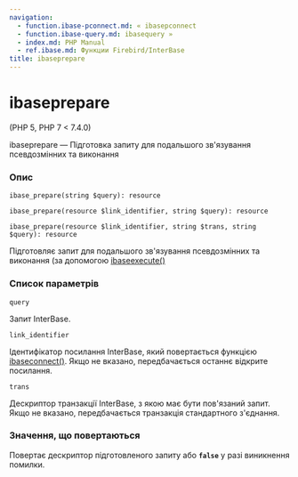 ```yaml
---
navigation:
  - function.ibase-pconnect.md: « ibasepconnect
  - function.ibase-query.md: ibasequery »
  - index.md: PHP Manual
  - ref.ibase.md: Функции Firebird/InterBase
title: ibaseprepare
---
```

# ibaseprepare

(PHP 5, PHP 7 < 7.4.0)

ibaseprepare — Підготовка запиту для подальшого зв'язування псевдозмінних та виконання

### Опис

```methodsynopsis
ibase_prepare(string $query): resource
```

```methodsynopsis
ibase_prepare(resource $link_identifier, string $query): resource
```

```methodsynopsis
ibase_prepare(resource $link_identifier, string $trans, string $query): resource
```

Підготовляє запит для подальшого зв'язування псевдозмінних та виконання (за допомогою [ibaseexecute()](function.ibase-execute.md)

### Список параметрів

`query`

Запит InterBase.

`link_identifier`

Ідентифікатор посилання InterBase, який повертається функцією [ibaseconnect()](function.ibase-connect.md). Якщо не вказано, передбачається останнє відкрите посилання.

`trans`

Дескриптор транзакції InterBase, з якою має бути пов'язаний запит. Якщо не вказано, передбачається транзакція стандартного з'єднання.

### Значення, що повертаються

Повертає дескриптор підготовленого запиту або **`false`** у разі виникнення помилки.
